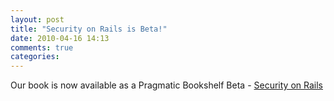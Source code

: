 ```yaml
---
layout: post
title: "Security on Rails is Beta!"
date: 2010-04-16 14:13
comments: true
categories: 
---
```

Our book is now available as a Pragmatic Bookshelf Beta - <a href="http://pragprog.com/book/fr_secure/security-on-rails">Security on Rails</a>

